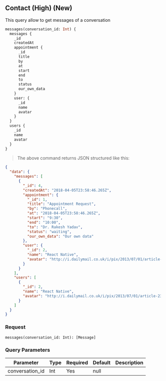 ## Contact (High) (New)

This query allow to get messages of a conversation

```graphql
messages(conversation_id: Int) {
  messages {
    _id
    createdAt
    appointment {
      _id
      title
      by
      at
      start
      end
      to
      status
      our_own_data
    }
    user: {
      _id
      name
      avatar
    }
  }
  users {
    _id
    name
    avatar
  }
}
```

> The above command returns JSON structured like this:

```json
{
  "data": {
    "messages": [
      {
        "_id": 4,
        "createdAt": "2018-04-05T23:58:46.265Z",
        "appointment": {
          "_id": 1,
          "title": "Appointment Request",
          "by": "Phonecall",
          "at": "2018-04-05T23:58:46.265Z",
          "start": "9:30",
          "end": "10:00",
          "to": "Dr. Rakesh Yadav",
          "status": "waiting",
          "our_own_data": "Our own data"
        },
        "user": {
          "_id": 2,
          "name": "React Native",
          "avatar": "http://i.dailymail.co.uk/i/pix/2013/07/01/article-2352727-0EE42FA200000578-317_634x533.jpg"
        }
      }
    ],
    "users": [
      {
        "_id": 2,
        "name": "React Native",
        "avatar": "http://i.dailymail.co.uk/i/pix/2013/07/01/article-2352727-0EE42FA200000578-317_634x533.jpg"
      }
    ]
  }
}
```

### Request

`messages(conversation_id: Int): [Message]`

### Query Parameters

Parameter | Type   | Required | Default | Description
--------- | ------ | -------- | ------- | -----------
conversation_id | Int | Yes   | null    |

